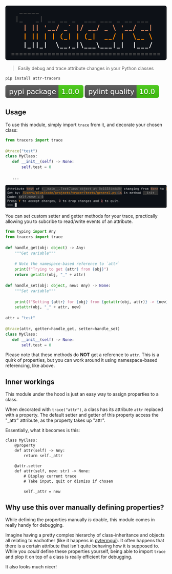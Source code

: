 <p align="center">
  <img src="https://raw.githubusercontent.com/bczsalba/tracer/master/assets/title.png"></img>
</p>

> Easily debug and trace attribute changes in your Python classes

```
pip install attr-tracers
```

[![PyPI version](https://raw.githubusercontent.com/bczsalba/tracer/master/assets/version.svg)](https://pypi.org/project/tracer)
[![Pylint quality](https://raw.githubusercontent.com/bczsalba/tracer/master/assets/quality.svg)](https://github.com/bczsalba/tracer/blob/master/utils/create_badge.py)

Usage
-----

To use this module, simply import `trace` from it, and decorate your chosen class:

```python
from tracers import trace

@trace("test")
class MyClass:
   def __init__(self) -> None:
       self.test = 0
   
   ...
```

<a href="https://raw.githubusercontent.com/bczsalba/tracer/master/assets/tracer.webp">
  <img src="https://raw.githubusercontent.com/bczsalba/tracer/master/assets/screenshot.png"></img>
</a>


You can set custom setter and getter methods for your trace, practically allowing you to subcribe to read/write events of an attribute.

```python
from typing import Any
from tracers import trace

def handle_get(obj: object) -> Any:
    """Get variable"""
    
    # Note the namespace-based reference to `attr`
    print(f"Trying to get {attr} from {obj}")
    return getattr(obj, "_" + attr)
    
def handle_set(obj: object, new: Any) -> None:
    """Set variable"""
    
    print(f"Setting {attr} for {obj} from {getattr(obj, attr)} -> {new}")
    setattr(obj, "_" + attr, new)
    
attr = "test"

@trace(attr, getter=handle_get, setter=handle_set)
class MyClass:
   def __init__(self) -> None:
       self.test = 0

```

Please note that these methods do **NOT** get a reference to `attr`. This is a quirk of properties, but you can work around it using namespace-based referencing, like above.

Inner workings
--------------

This module under the hood is just an easy way to assign properties to a class.

When decorated with `trace("attr")`, a class has its attribute `attr` replaced with a property. The default setter and getter of this property access the "_attr" attribute, as the property takes up "attr".

Essentially, what it becomes is this:
```python3
class MyClass:
    @property
    def attr(self) -> Any:
        return self._attr
        
    @attr.setter
    def attr(self, new: str) -> None:
        # Display current trace
        # Take input, quit or dismiss if chosen
        
        self._attr = new
```

Why use this over manually defining properties?
-----------------------------------------------

While defining the properties manually *is* doable, this module comes in really handy for debugging.

Imagine having a pretty complex hierarchy of class-inheritance and objects all relating to eachother (like it happens in [pytermgui](https://github.com/bczsalba/pytermgui)).
It often happens that there is a certain attribute that isn't quite behaving how it is supposed to. While you *could* define these properties yourself, being able to import `trace` and plop it on top of a class is really efficient for debugging.

It also looks much nicer!
